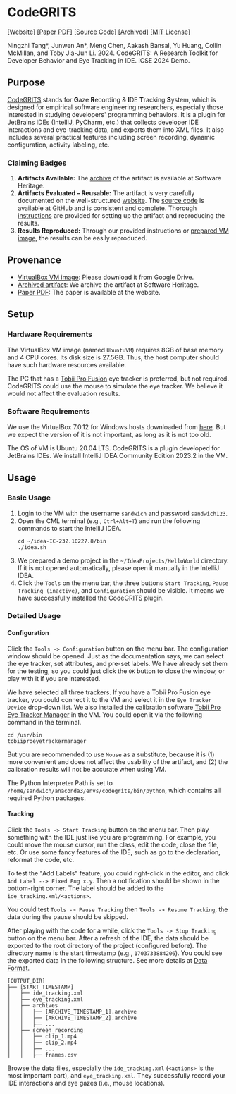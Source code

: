 # CodeGRITS

[[Website]](https://codegrits.github.io/CodeGRITS/) [[Paper PDF]](https://codegrits.github.io/CodeGRITS/static/paper.pdf) [[Source Code]](https://github.com/codegrits/CodeGRITS/)
[[Archived]](https://archive.softwareheritage.org/swh:1:dir:your-directory-id) [[MIT License]](https://github.com/codegrits/CodeGRITS/blob/main/LICENSE) 

Ningzhi Tang\*, Junwen An\*, Meng Chen, Aakash Bansal, Yu Huang, Collin McMillan, and Toby Jia-Jun Li. 2024. CodeGRITS: A Research Toolkit for Developer Behavior and Eye Tracking in IDE. ICSE 2024 Demo.

## Purpose

[CodeGRITS](https://codegrits.github.io/CodeGRITS/) stands for **G**aze **R**ecording & **I**DE **T**racking **S**ystem, which is designed for empirical software engineering researchers, especially those interested in studying developers' programming behaviors. It is a plugin for JetBrains IDEs (IntelliJ, PyCharm, etc.) that collects developer IDE interactions and eye-tracking data, and exports them into XML files. It also includes several practical features including screen recording, dynamic configuration, activity labeling, etc.

### Claiming Badges

1. **Artifacts Available:** The [archive](https://archive.softwareheritage.org/swh:1:dir:your-directory-id) of the artifact is available at Software Heritage.
2. **Artifacts Evaluated – Reusable:** The artifact is very carefully documented on the well-structured [website](https://codegrits.github.io/CodeGRITS/). The [source code](https://github.com/codegrits/CodeGRITS/) is available at GitHub and is consistent and complete. Thorough [instructions](https://codegrits.github.io/CodeGRITS/usage-guide/) are provided for setting up the artifact and reproducing the results.
3. **Results Reproduced:** Through our provided instructions or [prepared VM image](), the results can be easily reproduced.

## Provenance

- [VirtualBox VM image](): Please download it from Google Drive.
- [Archived artifact](https://archive.softwareheritage.org/swh:1:dir:your-directory-id): We archive the artifact at Software Heritage.
- [Paper PDF](https://codegrits.github.io/CodeGRITS/static/paper.pdf): The paper is available at the website.

## Setup

### Hardware Requirements

The VirtualBox VM image (named `UbuntuVM`) requires 8GB of base memory and 4 CPU cores. Its disk size is 27.5GB. Thus, the host computer should have such hardware resources available.

The PC that has a [Tobii Pro Fusion](https://www.tobii.com/products/eye-trackers/screen-based/tobii-pro-fusion) eye tracker is preferred, but not required. CodeGRITS could use the mouse to simulate the eye tracker. We believe it would not affect the evaluation results.

### Software Requirements

We use the VirtualBox 7.0.12 for Windows hosts downloaded from [here](https://download.virtualbox.org/virtualbox/7.0.12/VirtualBox-7.0.12-159484-Win.exe). But we expect the version of it is not important, as long as it is not too old.

The OS of VM is Ubuntu 20.04 LTS. CodeGRITS is a plugin developed for JetBrains IDEs. We install IntelliJ IDEA Community Edition 2023.2 in the VM.

## Usage

### Basic Usage

1. Login to the VM with the username `sandwich` and password `sandwich123`.
2. Open the CML terminal (e.g., `Ctrl+Alt+T`) and run the following commands to start the IntelliJ IDEA.
   ```shell
   cd ~/idea-IC-232.10227.8/bin
   ./idea.sh
   ```
3. We prepared a demo project in the `~/IdeaProjects/HelloWorld` directory. If it is not opened automatically, please open it manually in the IntelliJ IDEA.
4. Click the `Tools` on the menu bar, the three buttons `Start Tracking`, `Pause Tracking (inactive)`, and `Configuration` should be visible. It means we have successfully installed the CodeGRITS plugin.

### Detailed Usage

#### Configuration

Click the `Tools -> Configuration` button on the menu bar. The configuration window should be opened. Just as the documentation says, we can select the eye tracker, set attributes, and pre-set labels. We have already set them for the testing, so you could just click the `OK` button to close the window, or play with it if you are interested.

We have selected all three trackers. If you have a Tobii Pro Fusion eye tracker, you could connect it to the VM and select it in the `Eye Tracker Device` drop-down list. We also installed the calibration software [Tobii Pro Eye Tracker Manager](https://www.tobii.com/products/software/applications-and-developer-kits/tobii-pro-eye-tracker-manager#downloads) in the VM. You could open it via the following command in the terminal.

```shell
cd /usr/bin
tobiiproeyetrackermanager
```

But you are recommended to use `Mouse` as a substitute, because it is (1) more convenient and does not affect the usability of the artifact, and (2) the calibration results will not be accurate when using VM.

The Python Interpreter Path is set to `/home/sandwich/anaconda3/envs/codegrits/bin/python`, which contains all required Python packages.

#### Tracking

Click the `Tools -> Start Tracking` button on the menu bar. Then play something with the IDE just like you are programming. For example, you could move the mouse cursor, run the class, edit the code, close the file, etc. Or use some fancy features of the IDE, such as go to the declaration, reformat the code, etc.

To test the "Add Labels" feature, you could right-click in the editor, and click `Add Label --> Fixed Bug x.y`. Then a notification should be shown in the bottom-right corner. The label should be added to the `ide_tracking.xml/<actions>`.

You could test `Tools -> Pause Tracking` then `Tools -> Resume Tracking`, the data during the pause should be skipped.

After playing with the code for a while, click the `Tools -> Stop Tracking` button on the menu bar. After a refresh of the IDE, the data should be exported to the root directory of the project (configured before). The directory name is the start timestamp (e.g., `1703733884206`). You could see the exported data in the following structure. See more details at [Data Format](https://codegrits.github.io/CodeGRITS/data-format/).

```angular2html
[OUTPUT_DIR]
├── [START_TIMESTAMP]
│   ├── ide_tracking.xml
│   ├── eye_tracking.xml
│   ├── archives
│   │   ├── [ARCHIVE_TIMESTAMP_1].archive
│   │   ├── [ARCHIVE_TIMESTAMP_2].archive
│   │   ├── ...
│   ├── screen_recording
│   │   ├── clip_1.mp4
│   │   ├── clip_2.mp4
│   │   ├── ...
│   │   ├── frames.csv
```

Browse the data files, especially the `ide_tracking.xml` (`<actions>` is the most important part), and `eye_tracking.xml`. They successfully record your IDE interactions and eye gazes (i.e., mouse locations).
